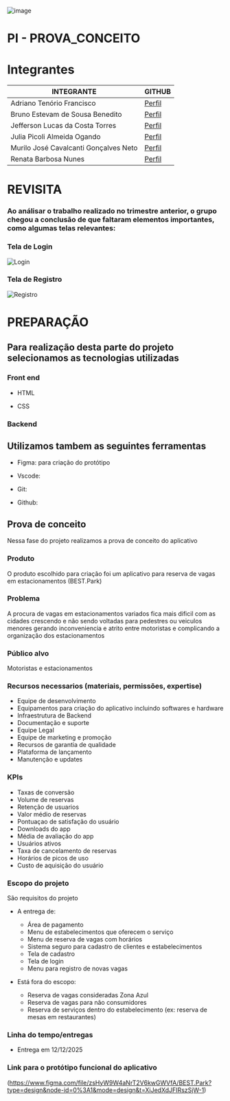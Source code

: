 ![image](https://upload.wikimedia.org/wikipedia/commons/thumb/8/86/Senac_logo.svg/653px-Senac_logo.svg.png)

# PI -  PROVA_CONCEITO
# Integrantes
<table>
<thead>
<tr>
<th>INTEGRANTE</th>
<th>GITHUB</th>
</tr>
</thead>
<TBODY>
<tr>
<td>Adriano Tenório Francisco</td>
<td><a href="https://github.com/adrianotftenorio">
Perfil
</a></td>
<tr/>
<tr><td>Bruno Estevam de Sousa Benedito</td>
<td><a href="https://github.com/Estevam101">
Perfil
<a/></td>
</tr>
<tr>
<td>Jefferson Lucas da Costa Torres</td>
<td><a href="https://github.com/JeffLCT">
  Perfil
<a/></td>
</tr>
<tr>
<td>Julia Picoli Almeida Ogando</td>
  <td><a href="https://github.com/jpicoli">
    Perfil
  <a/></td>
</tr>
<tr>
  <td>Murilo José Cavalcanti Gonçalves Neto</td>
  <td><a href="https://github.com/murilojcavalcanti">
    Perfil
  <a/></td>
</tr>
<tr>
  <td>Renata Barbosa Nunes</td>
  <td><a href="https://github.com/renatanunesdev">
    Perfil
  <a/></td>
</tr>
</TBODY>
    <table/>
<h1>REVISITA</h1>
<h3>Ao análisar o trabalho realizado no trimestre anterior, o grupo chegou a conclusão de que faltaram elementos importantes, como algumas telas relevantes:<h3/>
<h3>Tela de Login</h3>
  
![Login](https://github-production-user-asset-6210df.s3.amazonaws.com/104738281/313365204-b78950aa-45d1-4ce6-b856-e3001995ca00.PNG?X-Amz-Algorithm=AWS4-HMAC-SHA256&X-Amz-Credential=AKIAVCODYLSA53PQK4ZA%2F20240318%2Fus-east-1%2Fs3%2Faws4_request&X-Amz-Date=20240318T225213Z&X-Amz-Expires=300&X-Amz-Signature=c2eb4397a4e8c983294667719a0b160d1a0e0b32ba088636d6f43ffcb68dc8f4&X-Amz-SignedHeaders=host&actor_id=104738281&key_id=0&repo_id=768386905)

<H3>Tela de Registro</H3>

![Registro]()

<h1>PREPARAÇÃO</h1>

## Para realização desta parte do projeto selecionamos as tecnologias utilizadas

### Front end

* HTML

* CSS

### Backend





## Utilizamos tambem as seguintes ferramentas
* Figma: para criação do protótipo

* Vscode:

* Git:

* Github:

## Prova de conceito

Nessa fase do projeto realizamos a prova de conceito do aplicativo

### Produto

O produto escolhido para criação foi um aplicativo para reserva de vagas em estacionamentos (BEST.Park)

### Problema

A procura de vagas em estacionamentos variados fica mais dificil com as cidades crescendo e não sendo voltadas para pedestres ou veiculos menores gerando inconveniencia e atrito entre motoristas e complicando a organização dos estacionamentos

### Público alvo

Motoristas e estacionamentos 

### Recursos necessarios (materiais, permissões, expertise)

* Equipe de desenvolvimento
* Equipamentos para criação do aplicativo incluindo softwares e hardware
* Infraestrutura de Backend
* Documentação e suporte
* Equipe Legal
* Equipe de marketing e promoção
* Recursos de garantia de qualidade
* Plataforma de lançamento
* Manutenção e updates
  
### KPIs

* Taxas de conversão
* Volume de reservas
* Retenção de usuarios
* Valor médio de reservas
* Pontuaçao de satisfação do usuário
* Downloads do app
* Média de avaliação do app
* Usuários ativos
* Taxa de cancelamento de reservas
* Horários de picos de uso
* Custo de aquisição do usuário

### Escopo do projeto

São requisitos do projeto

* A entrega  de: 
  * Área de pagamento
  * Menu de estabelecimentos que oferecem o serviço
  * Menu de reserva de vagas com horários
  * Sistema seguro para cadastro de clientes e estabelecimentos
  * Tela de cadastro
  * Tela de login
  * Menu para registro de novas vagas
  
 
* Está fora do escopo:
  *  Reserva de vagas consideradas Zona Azul
  *  Reserva de vagas para não consumidores
  *  Reserva de serviços dentro do estabelecimento (ex: reserva de mesas em restaurantes)

### Linha do tempo/entregas 

* Entrega em 12/12/2025

### Link para o protótipo funcional do aplicativo

(https://www.figma.com/file/zsHyW9W4aNrT2V6kwGWVfA/BEST.Park?type=design&node-id=0%3A1&mode=design&t=XiJedXdJFIRszSjW-1)





